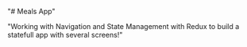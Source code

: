 "# Meals App"

"Working with Navigation and State Management with Redux to build a statefull app with several screens!"

